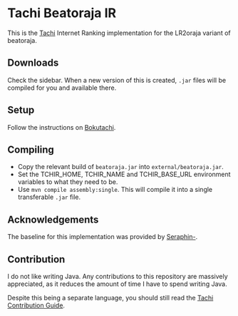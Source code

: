 # Tachi Beatoraja IR
This is the [Tachi](https://github.com/TNG-dev/Tachi) Internet Ranking implementation for the LR2oraja variant of beatoraja.

## Downloads

Check the sidebar. When a new version of this is created, `.jar` files will be compiled for you and available there.

## Setup

Follow the instructions on [Bokutachi](https://bokutachi.xyz/dashboard/import/lr2oraja-ir).

## Compiling

- Copy the relevant build of `beatoraja.jar` into `external/beatoraja.jar`.
- Set the TCHIR_HOME, TCHIR_NAME and TCHIR_BASE_URL environment variables to what they need to be.
- Use `mvn compile assembly:single`. This will compile it into a single transferable `.jar` file. 

## Acknowledgements

The baseline for this implementation was provided by [Seraphin-](https://github.com/Seraphin-).

## Contribution

I do not like writing Java. Any contributions to this repository are massively appreciated, as it reduces the amount of time I have to spend writing Java.

Despite this being a separate language, you should still read the [Tachi Contribution Guide](https://tachi.readthedocs.io/en/latest/codebase/contributing/).
